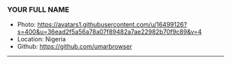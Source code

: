 ### YOUR FULL NAME

- Photo: https://avatars1.githubusercontent.com/u/16499126?s=400&u=36ead2f5a56a78a07f89482a7ae22982b70f9c89&v=4
- Location: Nigeria
- Github: https://github.com/umarbrowser

***

